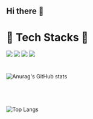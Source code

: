 ## Hi there 👋

<!--
**JeongMyeongHong/JeongMyeongHong** is a ✨ _special_ ✨ repository because its `README.md` (this file) appears on your GitHub profile.

Here are some ideas to get you started:

- 🔭 I’m currently working on ...
- 🌱 I’m currently learning ...
- 👯 I’m looking to collaborate on ...
- 🤔 I’m looking for help with ...
- 💬 Ask me about ...
- 📫 How to reach me: ...
- 😄 Pronouns: ...
- ⚡ Fun fact: ...
-->

# 🔧 Tech Stacks 🔧
<img src="https://img.shields.io/badge/Python-F7DF1E?style=flat&logo=python&logoColor=#3776AB"/> <img src="https://img.shields.io/badge/FastAPI-3F5DFF?style=flat&logo=fastapi&logoColor=#009688"/> <img src="https://img.shields.io/badge/OpenCV-4479A1?style=flat&logo=opencv&logoColor=#5C3EE8"/> <img src="https://img.shields.io/badge/SpringBoot-0052CC?style=flat&logo=springboot&logoColor=#6DB33F"/>
<br/>

# 
![Anurag's GitHub stats](https://github-readme-stats.vercel.app/api/?username=JeongMyeongHong&show_icons=true&title_color=fff&icon_color=79ff97&text_color=9f9f9f&bg_color=151515)

<br/>

#  

![Top Langs](https://github-readme-stats.vercel.app/api/top-langs/?username=JeongMyeongHong&layout=compact)
